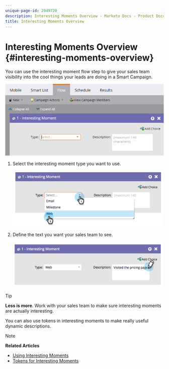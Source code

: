 ```yaml
---
unique-page-id: 2949720
description: Interesting Moments Overview - Marketo Docs - Product Documentation
title: Interesting Moments Overview
---
```


# Interesting Moments Overview {#interesting-moments-overview}

You can use the interesting moment flow step to give your sales team visibility into the cool things your leads are doing in a Smart Campaign.

![](assets/image2016-1-27-11-3a1-3a53.png)

1. Select the interesting moment type you want to use.

   ![](assets/image2014-9-23-16-3a30-3a33.png)

1. Define the text you want your sales team to see.

   ![](assets/image2014-9-23-16-3a30-3a53.png)

>[!TIP]
>
>**Less is more**. Work with your sales team to make sure interesting moments are actually interesting.

You can also use tokens in interesting moments to make really useful dynamic descriptions.

>[!NOTE]
>
>**Related Articles**
>
>* [Using Interesting Moments](using-interesting-moments.md)
>* [Tokens for Interesting Moments](tokens-for-interesting-moments.md)
>

